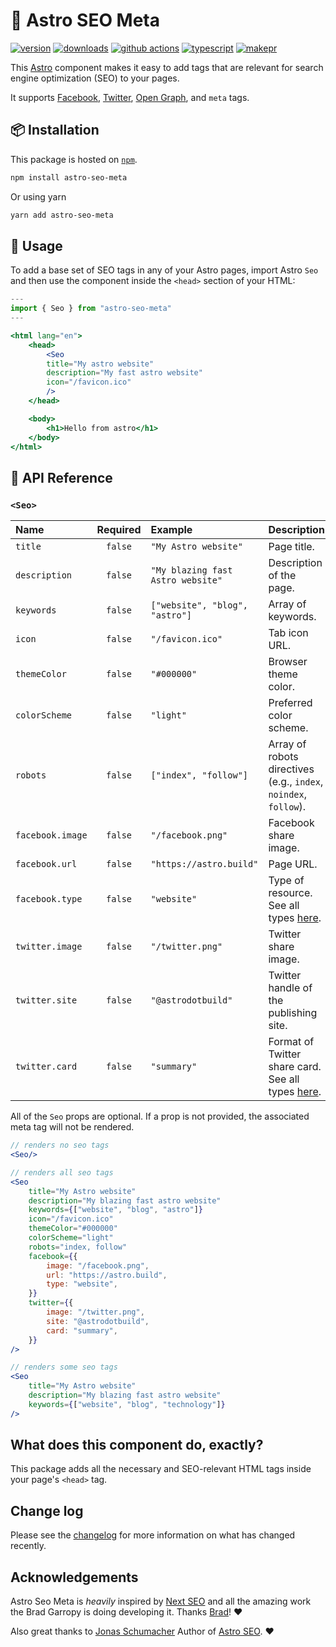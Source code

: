 # 🚀 Astro SEO Meta

[![version][version-badge]][npm]
[![downloads][downloads-badge]][npm]
[![github actions][github-actions-badge]][github-actions]
[![typescript][typescript-badge]][typescript]
[![makepr][makepr-badge]][makepr]

This [Astro](https://astro.build/) component makes it easy to add tags that are relevant for search engine optimization (SEO) to your pages.

It supports [Facebook][facebook], [Twitter][twitter-cards], [Open Graph][og], and `meta` tags.

## 📦 Installation

This package is hosted on [`npm`][npm].

```bash
npm install astro-seo-meta
```

Or using yarn

```bash
yarn add astro-seo-meta
```

## 🥑 Usage

To add a base set of SEO tags in any of your Astro pages, import Astro `Seo` and then use the component inside the `<head>` section of your HTML:

```jsx index.astro
---
import { Seo } from "astro-seo-meta"
---

<html lang="en">
    <head>
        <Seo
		title="My astro website"
		description="My fast astro website"
		icon="/favicon.ico"
		/>
    </head>

    <body>
        <h1>Hello from astro</h1>
    </body>
</html>
```

## 📖 API Reference

### `<Seo>`

| Name             | Required | Example                           | Description                                                |
| :--------------- | :------: | :-------------------------------- | :--------------------------------------------------------- |
| `title`          | `false`  | `"My Astro website"`              | Page title.                                                |
| `description`    | `false`  | `"My blazing fast Astro website"` | Description of the page.                                   |
| `keywords`       | `false`  | `["website", "blog", "astro"]`    | Array of keywords.                                         |
| `icon`           | `false`  | `"/favicon.ico"`                  | Tab icon URL.                                              |
| `themeColor`     | `false`  | `"#000000"`                       | Browser theme color.                                       |
| `colorScheme`    | `false`  | `"light"`                         | Preferred color scheme.                                    |
| `robots`         | `false`  | `["index", "follow"]`             | Array of robots directives (e.g., `index`, `noindex`, `follow`). |
| `facebook.image` | `false`  | `"/facebook.png"`                 | Facebook share image.                                      |
| `facebook.url`   | `false`  | `"https://astro.build"`           | Page URL.                                                  |
| `facebook.type`  | `false`  | `"website"`                       | Type of resource. See all types [here][types].             |
| `twitter.image`  | `false`  | `"/twitter.png"`                  | Twitter share image.                                       |
| `twitter.site`   | `false`  | `"@astrodotbuild"`                | Twitter handle of the publishing site.                    |
| `twitter.card`   | `false`  | `"summary"`                       | Format of Twitter share card. See all types [here][cards]. |

All of the `Seo` props are optional. If a prop is not provided, the associated meta tag will not be rendered.

```jsx
// renders no seo tags
<Seo/>

// renders all seo tags
<Seo
    title="My Astro website"
    description="My blazing fast astro website"
    keywords={["website", "blog", "astro"]}
    icon="/favicon.ico"
    themeColor="#000000"
    colorScheme="light"
	robots="index, follow"
    facebook={{
        image: "/facebook.png",
        url: "https://astro.build",
        type: "website",
    }}
    twitter={{
        image: "/twitter.png",
        site: "@astrodotbuild",
        card: "summary",
    }}
/>

// renders some seo tags
<Seo
    title="My Astro website"
    description="My blazing fast astro website"
    keywords={["website", "blog", "technology"]}
/>
```

## What does this component do, exactly?

This package adds all the necessary and SEO-relevant HTML tags inside your page's `<head>` tag.

## Change log

Please see the [changelog](CHANGELOG.md) for more information on what has changed recently.

## Acknowledgements

Astro Seo Meta is _heavily_ inspired by [Next SEO][next-seo] and all the amazing work the Brad Garropy is doing developing it. Thanks [Brad][bradgarropy]! ❤️

Also great thanks to [Jonas Schumacher][jonasmerlin] Author of [Astro SEO](https://github.com/jonasmerlin/astro-seo). ❤️

[og]: https://ogp.me
[types]: https://ogp.me/#types
[bradgarropy]: https://github.com/bradgarropy
[npm]: https://npmjs.com/package/astro-seo-meta
[next-seo]: https://github.com/bradgarropy/next-seo
[facebook]: https://developers.facebook.com/docs/sharing/webmasters
[twitter-cards]: https://developer.twitter.com/en/docs/twitter-for-websites/cards/overview/markup
[cards]: https://developer.twitter.com/en/docs/twitter-for-websites/cards/overview/abouts-cards
[jonasmerlin]: https://github.com/jonasmerlin

<!-- Readme Badges -->

[version-badge]: https://img.shields.io/npm/v/astro-seo-meta.svg
[downloads-badge]: https://img.shields.io/npm/dt/astro-seo-meta
[github-actions]: https://github.com/codiume/orbit/actions
[github-actions-badge]: https://github.com/codiume/orbit/actions/workflows/node.js.yml/badge.svg
[typescript]: https://npmjs.com/package/astro-seo-meta
[typescript-badge]: https://img.shields.io/npm/types/astro-seo-meta
[makepr]: https://makeapullrequest.com
[makepr-badge]: https://img.shields.io/badge/PRs-welcome-brightgreen.svg
